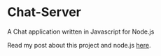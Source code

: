 Chat-Server
===========

A Chat application written in Javascript for Node.js

Read my post about this project and node.js [here](http://www.supaham.com/2014/02/a-chat-server-written-in-javascript-for-node-js/).
